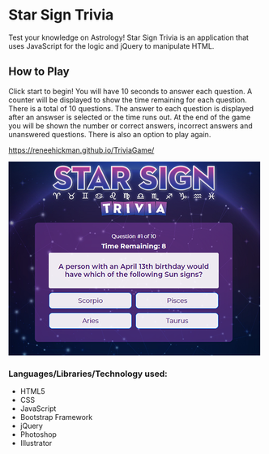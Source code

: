 # Star Sign Trivia

Test your knowledge on Astrology! Star Sign Trivia is an application that uses JavaScript for the logic and jQuery to manipulate HTML. 

## How to Play

Click start to begin! You will have 10 seconds to answer each question. A counter will be displayed to show the time remaining for each question. There is a total of 10 questions. The answer to each question is displayed after an answser is selected or the time runs out. At the end of the game you will be shown the number or correct answers, incorrect answers and unanswered questions. There is also an option to play again.

https://reneehickman.github.io/TriviaGame/

![ScreenShot](/assets/images/screenshot.PNG)

### Languages/Libraries/Technology used:
- HTML5
- CSS
- JavaScript
- Bootstrap Framework
- jQuery
- Photoshop
- Illustrator

